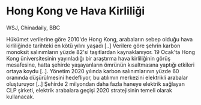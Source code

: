 # Hong Kong ve Hava Kirliliği

WSJ, Chinadaily, BBC

Hükümet verilerine göre 2010'de Hong Kong, arabaların sebep olduğu hava kirliliğinde tarihteki en kötü yılını yaşadı [..] Verilere göre şehrin karbon monoksit salınımların yüzde 82'si taşıtlardan kaynaklanıyor. 19 Ocak'ta Hong Kong üniversitesinin yayınladığı bir araştırma hava kirliliğinin görüş mesafesine, hatta şehirde yaşayanların ömrünün kısaltmasına yaptığı etkileri ortaya koydu [..]. Yönetim 2020 yılında karbon salınımlarının yüzde 60 oranında düşürülmesini hedefliyor, bu atılımın merkezini elektrikli arabalar oluşturuyor [..] Şehirde 2 milyondan daha fazla haneye elektrik sağlayan CLP şirketi, elektrik arabalara geçişi 2020 stratejisinin temeli olarak kullanacak.
